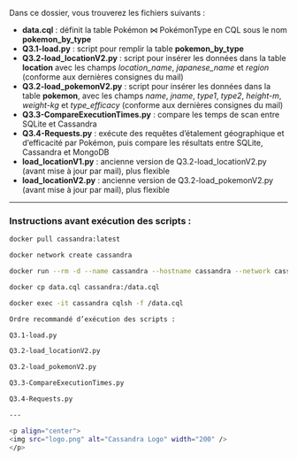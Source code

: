 Dans ce dossier, vous trouverez les fichiers suivants :

- **data.cql** : définit la table Pokémon ⋈ PokémonType en CQL sous le nom **pokemon_by_type**
- **Q3.1-load.py** : script pour remplir la table **pokemon_by_type**
- **Q3.2-load_locationV2.py** : script pour insérer les données dans la table **location** avec les champs *location_name*, *japanese_name* et *region* (conforme aux dernières consignes du mail)
- **Q3.2-load_pokemonV2.py** : script pour insérer les données dans la table **pokemon**, avec les champs *name*, *jname*, *type1*, *type2*, *height-m*, *weight-kg* et *type_efficacy* (conforme aux dernières consignes du mail)
- **Q3.3-CompareExecutionTimes.py** : compare les temps de scan entre SQLite et Cassandra
- **Q3.4-Requests.py** : exécute des requêtes d’étalement géographique et d’efficacité par Pokémon, puis compare les résultats entre SQLite, Cassandra et MongoDB
- **load_locationV1.py** : ancienne version de Q3.2-load_locationV2.py (avant mise à jour par mail), plus flexible
- **load_locationV2.py** : ancienne version de Q3.2-load_pokemonV2.py (avant mise à jour par mail), plus flexible

---

### Instructions avant exécution des scripts :

```bash
docker pull cassandra:latest

docker network create cassandra

docker run --rm -d --name cassandra --hostname cassandra --network cassandra cassandra

docker cp data.cql cassandra:/data.cql

docker exec -it cassandra cqlsh -f /data.cql

Ordre recommandé d’exécution des scripts :

Q3.1-load.py

Q3.2-load_locationV2.py

Q3.2-load_pokemonV2.py

Q3.3-CompareExecutionTimes.py

Q3.4-Requests.py

---

<p align="center"> 
<img src="logo.png" alt="Cassandra Logo" width="200" /> 
</p>